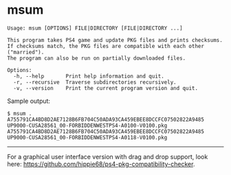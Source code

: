 # msum
```
Usage: msum [OPTIONS] FILE|DIRECTORY [FILE|DIRECTORY ...]

This program takes PS4 game and update PKG files and prints checksums.
If checksums match, the PKG files are compatible with each other ("married").
The program can also be run on partially downloaded files.

Options:
  -h, --help       Print help information and quit.
  -r, --recursive  Traverse subdirectories recursively.
  -v, --version    Print the current program version and quit.
```

Sample output:
```
$ msum .
A755791CA4BD8D2AE7128B6FB704C50ADA93CA459EBEE8DCCFC07502822A9485 UP9000-CUSA28561_00-FORBIDDENWESTPS4-A0100-V0100.pkg
A755791CA4BD8D2AE7128B6FB704C50ADA93CA459EBEE8DCCFC07502822A9485 UP9000-CUSA28561_00-FORBIDDENWESTPS4-A0118-V0100.pkg
```
---
For a graphical user interface version with drag and drop support, look here: https://github.com/hippie68/ps4-pkg-compatibility-checker.

